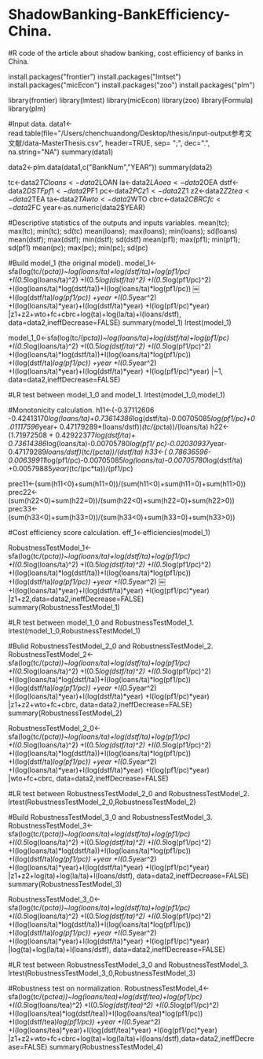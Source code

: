 # ShadowBanking-BankEfficiency-China.
#R code of the article about shadow banking, cost efficiency of banks in China.

install.packages("frontier") 
install.packages("lmtset") 
install.packages("micEcon") 
install.packages("zoo") 
install.packages("plm")

library(frontier) 
library(lmtest) 
library(micEcon) 
library(zoo) 
library(Formula) 
library(plm)

#Input data.
data1<-read.table(file="/Users/chenchuandong/Desktop/thesis/input-output参考⽂文献/data-MasterThesis.csv", header=TRUE, sep= ";", dec=".", na.string="NA")
summary(data1)

data2<-plm.data(data1,c("BankNum","YEAR")) 
summary(data2)

tc<-data2$TC 
loans<-data2$LOAN 
la<-data2$L A
oea<-data2$OEA 
dstf<-data2$DSTF 
pf1<-data2$PF1
pc<-data2$PC
z1<-data2$Z1
z2<-data2$Z2
tea<-data2$TEA
ta<-data2$TA 
wto<-data2$WTO 
cbrc<-data2$CBRC 
fc<-data2$FC 
year<-as.numeric(data2$YEAR)

#Descriptive statistics of the outputs and inputs variables.
mean(tc); max(tc); min(tc); sd(tc)
mean(loans); max(loans); min(loans); 
sd(loans) mean(dstf); max(dstf); min(dstf); sd(dstf) 
mean(pf1); max(pf1); min(pf1); sd(pf1) 
mean(pc); max(pc); min(pc); sd(pc)

#Build model_1 (the original model).
model_1<-sfa(log(tc/(pc*ta))~log(loans/ta)+log(dstf/ta)+log(pf1/pc) +I(0.5*log(loans/ta)^2)
+I(0.5*log(dstf/ta)^2)
+I(0.5*log(pf1/pc)^2) +I(log(loans/ta)*log(dstf/ta))+I(log(loans/ta)*log(pf1/pc))
￼+I(log(dstf/ta)*log(pf1/pc))
+year
+I(0.5*year^2)
+I(log(loans/ta)*year)+I(log(dstf/ta)*year) +I(log(pf1/pc)*year)
|z1+z2+wto+fc+cbrc+log(ta)+log(la/ta)+I(loans/dstf), 
data=data2,ineffDecrease=FALSE)
summary(model_1) 
lrtest(model_1)

model_1_0<-sfa(log(tc/(pc*ta))~log(loans/ta)+log(dstf/ta)+log(pf1/pc) +I(0.5*log(loans/ta)^2)
+I(0.5*log(dstf/ta)^2)
+I(0.5*log(pf1/pc)^2) +I(log(loans/ta)*log(dstf/ta))+I(log(loans/ta)*log(pf1/pc)) +I(log(dstf/ta)*log(pf1/pc))
+year
+I(0.5*year^2)
+I(log(loans/ta)*year)+I(log(dstf/ta)*year) +I(log(pf1/pc)*year)
|~1, data=data2,ineffDecrease=FALSE)

#LR test between model_1_0 and model_1.
lrtest(model_1_0,model_1)

#Monotonicity calculation.
h11<-(-0.37112606 -0.42413170*log(loans/ta)+0.73614386*log(dstf/ta)-0.00705085*log(pf1/pc)+0.01117596*year+ 0.47179289*(loans/dstf))*(tc/(pc*ta))/(loans/ta)
h22<-(1.71972508 + 0.42922377*log(dstf/ta)+ 0.73614386*log(loans/ta)-0.00705780*log(pf1/ pc)-0.02030937*year-0.47179289*loans/dstf)*(tc/(pc*ta))/(dstf/ta)
h33<-( 0.78636596-0.00639911*log(pf1/pc)-0.00705085*log(loans/ta)-0.00705780*log(dstf/ta) +0.00579885*year)*(tc/(pc*ta))/(pf1/pc)

prec11<-(sum(h11<0)+sum(h11=0))/(sum(h11<0)+sum(h11=0)+sum(h11>0)) 
prec22<-(sum(h22<0)+sum(h22=0))/(sum(h22<0)+sum(h22=0)+sum(h22>0)) 
prec33<-(sum(h33<0)+sum(h33=0))/(sum(h33<0)+sum(h33=0)+sum(h33>0)) 

#Cost efficiency score calculation.
eff_1<-efficiencies(model_1)

RobustnessTestModel_1<-sfa(log(tc/(pc*ta))~log(loans/ta)+log(dstf/ta)+log(pf1/pc) +I(0.5*log(loans/ta)^2)
+I(0.5*log(dstf/ta)^2)
+I(0.5*log(pf1/pc)^2) +I(log(loans/ta)*log(dstf/ta))+I(log(loans/ta)*log(pf1/pc)) +I(log(dstf/ta)*log(pf1/pc))
+year
+I(0.5*year^2)
￼+I(log(loans/ta)*year)+I(log(dstf/ta)*year) +I(log(pf1/pc)*year)
|z1+z2,data=data2,ineffDecrease=FALSE) 
summary(RobustnessTestModel_1)

#LR test between model_1_0 and RobustnessTestModel_1.
lrtest(model_1_0,RobustnessTestModel_1)

#Bulid RobustnessTestModel_2_0 and RobustnessTestModel_2.
RobustnessTestModel_2<-sfa(log(tc/(pc*ta))~log(loans/ta)+log(dstf/ta)+log(pf1/pc) +I(0.5*log(loans/ta)^2)
+I(0.5*log(dstf/ta)^2)
+I(0.5*log(pf1/pc)^2) +I(log(loans/ta)*log(dstf/ta))+I(log(loans/ta)*log(pf1/pc)) +I(log(dstf/ta)*log(pf1/pc))
+year
+I(0.5*year^2)
+I(log(loans/ta)*year)+I(log(dstf/ta)*year) +I(log(pf1/pc)*year)
|z1+z2+wto+fc+cbrc, data=data2,ineffDecrease=FALSE)
summary(RobustnessTestModel_2)

RobustnessTestModel_2_0<-sfa(log(tc/(pc*ta))~log(loans/ta)+log(dstf/ta)+log(pf1/pc) +I(0.5*log(loans/ta)^2)
+I(0.5*log(dstf/ta)^2)
+I(0.5*log(pf1/pc)^2) +I(log(loans/ta)*log(dstf/ta))+I(log(loans/ta)*log(pf1/pc)) +I(log(dstf/ta)*log(pf1/pc))
+year
+I(0.5*year^2)
+I(log(loans/ta)*year)+I(log(dstf/ta)*year) +I(log(pf1/pc)*year)
|wto+fc+cbrc, data=data2,ineffDecrease=FALSE)

#LR test between RobustnessTestModel_2_0 and RobustnessTestModel_2.
lrtest(RobustnessTestModel_2_0,RobustnessTestModel_2)

#Build RobustnessTestModel_3_0 and RobustnessTestModel_3.
RobustnessTestModel_3<-sfa(log(tc/(pc*ta))~log(loans/ta)+log(dstf/ta)+log(pf1/pc) +I(0.5*log(loans/ta)^2)
+I(0.5*log(dstf/ta)^2)
+I(0.5*log(pf1/pc)^2) +I(log(loans/ta)*log(dstf/ta))+I(log(loans/ta)*log(pf1/pc)) +I(log(dstf/ta)*log(pf1/pc))
+year
+I(0.5*year^2)
+I(log(loans/ta)*year)+I(log(dstf/ta)*year) +I(log(pf1/pc)*year)
|z1+z2+log(ta)+log(la/ta)+I(loans/dstf), data=data2,ineffDecrease=FALSE)
summary(RobustnessTestModel_3)

RobustnessTestModel_3_0<-sfa(log(tc/(pc*ta))~log(loans/ta)+log(dstf/ta)+log(pf1/pc) +I(0.5*log(loans/ta)^2)
+I(0.5*log(dstf/ta)^2)
+I(0.5*log(pf1/pc)^2) +I(log(loans/ta)*log(dstf/ta))+I(log(loans/ta)*log(pf1/pc))
+I(log(dstf/ta)*log(pf1/pc))
+year
+I(0.5*year^2)
+I(log(loans/ta)*year)+I(log(dstf/ta)*year) +I(log(pf1/pc)*year)
|log(ta)+log(la/ta)+I(loans/dstf), data=data2,ineffDecrease=FALSE)

#LR test between RobustnessTestModel_3_0 and RobustnessTestModel_3.
lrtest(RobustnessTestModel_3_0,RobustnessTestModel_3)

#Robustness test on normalization.
RobustnessTestModel_4<-sfa(log(tc/(pc*tea))~log(loans/tea)+log(dstf/tea)+log(pf1/pc) +I(0.5*log(loans/tea)^2)
+I(0.5*log(dstf/tea)^2)
+I(0.5*log(pf1/pc)^2) +I(log(loans/tea)*log(dstf/tea))+I(log(loans/tea)*log(pf1/pc)) +I(log(dstf/tea)*log(pf1/pc))
+year
+I(0.5*year^2)
+I(log(loans/tea)*year)+I(log(dstf/tea)*year) +I(log(pf1/pc)*year)
|z1+z2+wto+fc+cbrc+log(ta)+log(la/ta)+I(loans/dstf),data=data2,ineffDecrease=FALSE)
summary(RobustnessTestModel_4)
